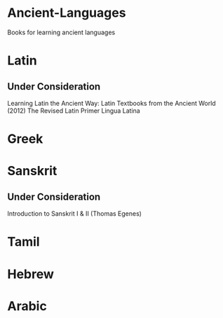 # Ancient-Languages
Books for learning ancient languages

# Latin

## Under Consideration
Learning Latin the Ancient Way: Latin Textbooks from the Ancient World (2012)
The Revised Latin Primer
Lingua Latina

# Greek

# Sanskrit

## Under Consideration

Introduction to Sanskrit I & II (Thomas Egenes)

# Tamil

# Hebrew

# Arabic
